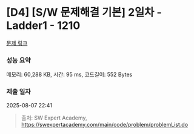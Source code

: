 # [D4] [S/W 문제해결 기본] 2일차 - Ladder1 - 1210 

[문제 링크](https://swexpertacademy.com/main/code/problem/problemDetail.do?contestProbId=AV14ABYKADACFAYh) 

### 성능 요약

메모리: 60,288 KB, 시간: 95 ms, 코드길이: 552 Bytes

### 제출 일자

2025-08-07 22:41



> 출처: SW Expert Academy, https://swexpertacademy.com/main/code/problem/problemList.do